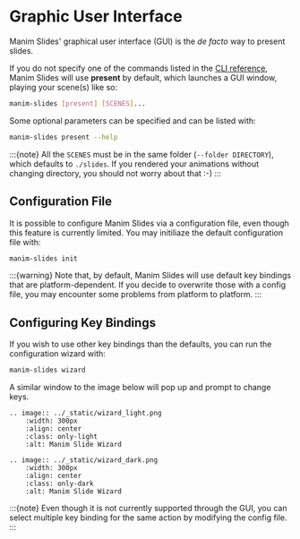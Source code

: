 # Graphic User Interface

Manim Slides' graphical user interface (GUI) is the *de facto* way to present slides.

If you do not specify one of the commands listed in the [CLI reference](./cli),
Manim Slides will use **present** by default, which launches a GUI window,
playing your scene(s) like so:

```bash
manim-slides [present] [SCENES]...
```

Some optional parameters can be specified and can be listed with:

```bash
manim-slides present --help
```

:::{note}
All the `SCENES` must be in the same folder (`--folder DIRECTORY`), which
defaults to `./slides`. If you rendered your animations without changing
directory, you should not worry about that :-)
:::

## Configuration File

It is possible to configure Manim Slides via a configuration file, even though
this feature is currently limited. You may initiliaze the default configuration
file with:

```bash
manim-slides init
```

:::{warning}
Note that, by default, Manim Slides will use default key bindings that are
platform-dependent. If you decide to overwrite those with a config file, you may
encounter some problems from platform to platform.
:::

## Configuring Key Bindings

If you wish to use other key bindings than the defaults, you can run the
configuration wizard with:

```bash
manim-slides wizard
```

A similar window to the image below will pop up and prompt to change keys.

```{eval-rst}
.. image:: ../_static/wizard_light.png
    :width: 300px
    :align: center
    :class: only-light
    :alt: Manim Slide Wizard
```

```{eval-rst}
.. image:: ../_static/wizard_dark.png
    :width: 300px
    :align: center
    :class: only-dark
    :alt: Manim Slide Wizard
```

:::{note}
Even though it is not currently supported through the GUI, you can select
multiple key binding for the same action by modifying the config file.
:::
